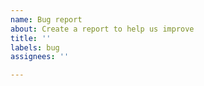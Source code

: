 ```yaml
---
name: Bug report
about: Create a report to help us improve
title: ''
labels: bug
assignees: ''

---
```


<!--
Please read the contributing guide before reporting a bug.
https://lokksmith.dev/contributing/#reporting-bugs
-->
